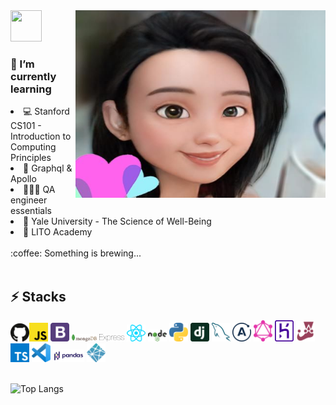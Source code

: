 <img src="https://media.giphy.com/media/i6O3xEh72rp84/giphy.gif" width="50px" height="50px">

<img align="right" src="adecartoon.jpeg" width="400px" height="300px" />

<h3> 🌱 I’m currently learning </h3>
 
<li> 💻 Stanford CS101 - Introduction to Computing Principles</li>
<li>🚀 Graphql & Apollo</li>
<li>👩🏻‍💻 QA engineer essentials</li>
<li>🙏 Yale University - The Science of Well-Being</li>
<li>💩 LITO Academy</li>

<br/>
 :coffee: Something is brewing...
<br/>
 <br/>

<h2> ⚡ Stacks </h2>
<img src="logos/github-icon.svg" width="30"/><img src="logos/javascript.svg" width="30"/> <img src="logos/bootstrap.svg" width="30"/> <img src="logos/mongodb.svg" width="40"/> <img src="logos/express.svg" width="40"/> <img src="logos/react.svg" width="30"/> <img src="logos/nodejs.svg" width="30"/> <img src="logos/python.svg" width="30"/> <img src="logos/django-icon.svg" width="30"/> <img src="logos/mysql.svg" width="30"/> <img src="logos/apollostack.svg" width="30"/> <img src="logos/graphql.svg" width="30"/> <img src="logos/heroku-icon.svg" width="30"/> <img src="logos/jest.svg" width="30"/> <img src="logos/typescript-icon.svg" width="30"/> <img src="logos/visual-studio-code.svg" width="30"/> <img src="logos/Pandas_logo.svg.png" width="50"/> <img src="logos/netlify.svg" width="30"/>

<br/>
<br/>

![Top Langs](https://github-readme-stats.vercel.app/api/top-langs/?username=8deline&layout=compact&langs_count=10&theme=solarized-light)

<!-- Here are some ideas to get you started: 🔭 I’m currently working on ... -->

<!-- - 👯 I’m looking to collaborate on ...
- 🤔 I’m looking for help with ...
- 💬 Ask me about ...⚡k⚡⚡k⚡⚡⚡kk
- 📫 How to reach me: ...
- 😄 Pronouns: ...
- ⚡ Fun fact: ... -->
